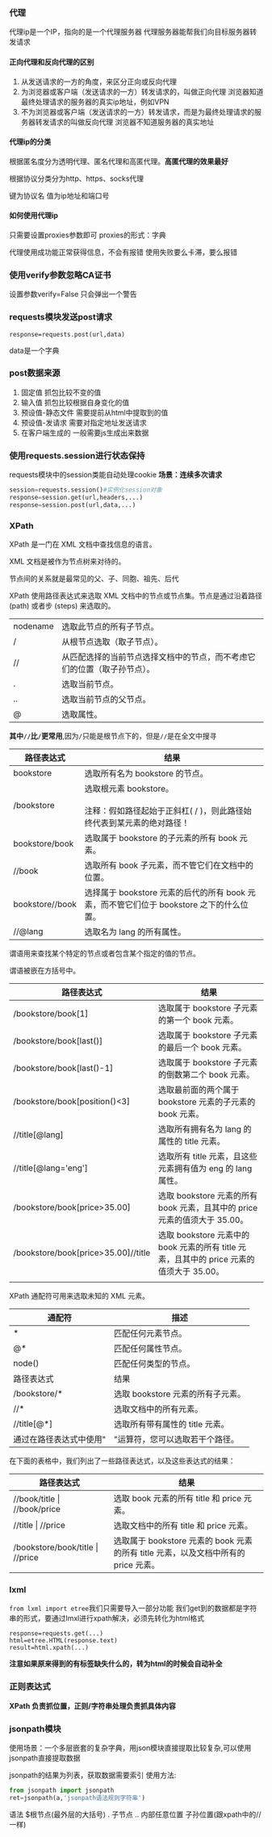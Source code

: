 ### 代理
代理ip是一个IP，指向的是一个代理服务器
代理服务器能帮我们向目标服务器转发请求

#### 正向代理和反向代理的区别
1. 从发送请求的一方的角度，来区分正向或反向代理
2. 为浏览器或客户端（发送请求的一方）转发请求的，叫做正向代理
	浏览器知道最终处理请求的服务器的真实ip地址，例如VPN
3. 不为浏览器或客户端（发送请求的一方）转发请求，而是为最终处理请求的服务器转发请求的叫做反向代理
	浏览器不知道服务器的真实地址

#### 代理ip的分类
根据匿名度分为透明代理、匿名代理和高匿代理。**高匿代理的效果最好**

根据协议分类分为http、https、socks代理

键为协议名 值为ip地址和端口号
#### 如何使用代理ip
只需要设置proxies参数即可
proxies的形式：字典

代理使用成功能正常获得信息，不会有报错
使用失败要么卡滞，要么报错

### 使用verify参数忽略CA证书
设置参数verify=False 只会弹出一个警告

### requests模块发送post请求
`response=requests.post(url,data)`

data是一个字典

### post数据来源
1. 固定值 抓包比较不变的值
2. 输入值 抓包比较根据自身变化的值
3. 预设值-静态文件 需要提前从html中提取到的值
4. 预设值-发请求 需要对指定地址发送请求
5. 在客户端生成的  一般需要js生成出来数据

### 使用requests.session进行状态保持
requests模块中的session类能自动处理cookie
**场景：连续多次请求**
```python
session=requests.session()#实例化session对象
response=session.get(url,headers,...)
response=session.post(url,data,...)
```
### XPath
XPath 是一门在 XML 文档中查找信息的语言。

XML 文档是被作为节点树来对待的。

节点间的关系就是最常见的父、子、同胞、祖先、后代

XPath 使用路径表达式来选取 XML 文档中的节点或节点集。节点是通过沿着路径 (path) 或者步 (steps) 来选取的。

|          |                                      |
| -------- | ------------------------------------ |
| nodename | 选取此节点的所有子节点。                         |
| /        | 从根节点选取（取子节点）。                        |
| //       | 从匹配选择的当前节点选择文档中的节点，而不考虑它们的位置（取子孙节点）。 |
| .        | 选取当前节点。                              |
| ..       | 选取当前节点的父节点。                          |
| @        | 选取属性。                                |
**其中`//`比`/`更常用**,因为`/`只能是根节点下的，但是``//``是在全文中搜寻

| 路径表达式           | 结果                                                            |
| --------------- | ------------------------------------------------------------- |
| bookstore       | 选取所有名为 bookstore 的节点。                                         |
| /bookstore      | 选取根元素 bookstore。<br><br>注释：假如路径起始于正斜杠( / )，则此路径始终代表到某元素的绝对路径！ |
| bookstore/book  | 选取属于 bookstore 的子元素的所有 book 元素。                               |
| //book          | 选取所有 book 子元素，而不管它们在文档中的位置。                                   |
| bookstore//book | 选择属于 bookstore 元素的后代的所有 book 元素，而不管它们位于 bookstore 之下的什么位置。    |
| //@lang         | 选取名为 lang 的所有属性。                                              |

谓语用来查找某个特定的节点或者包含某个指定的值的节点。

谓语被嵌在方括号中。

| 路径表达式                               | 结果                                                              |
| ----------------------------------- | --------------------------------------------------------------- |
| /bookstore/book[1]                  | 选取属于 bookstore 子元素的第一个 book 元素。                                 |
| /bookstore/book[last()]             | 选取属于 bookstore 子元素的最后一个 book 元素。                                |
| /bookstore/book[last()-1]           | 选取属于 bookstore 子元素的倒数第二个 book 元素。                               |
| /bookstore/book[position()<3]       | 选取最前面的两个属于 bookstore 元素的子元素的 book 元素。                           |
| //title[@lang]                      | 选取所有拥有名为 lang 的属性的 title 元素。                                    |
| //title[@lang='eng']                | 选取所有 title 元素，且这些元素拥有值为 eng 的 lang 属性。                          |
| /bookstore/book[price>35.00]        | 选取 bookstore 元素的所有 book 元素，且其中的 price 元素的值须大于 35.00。            |
| /bookstore/book[price>35.00]//title | 选取 bookstore 元素中的 book 元素的所有 title 元素，且其中的 price 元素的值须大于 35.00。 |
|                                     |                                                                 |
XPath 通配符可用来选取未知的 XML 元素。

| 通配符          | 描述                     |
| ------------ | ---------------------- |
| *            | 匹配任何元素节点。              |
| @*           | 匹配任何属性节点。              |
| node()       | 匹配任何类型的节点。             |
| 路径表达式        | 结果                     |
| /bookstore/* | 选取 bookstore 元素的所有子元素。 |
| //*          | 选取文档中的所有元素。            |
| //title[@*]  | 选取所有带有属性的 title 元素。    |
通过在路径表达式中使用"|"运算符，您可以选取若干个路径。

在下面的表格中，我们列出了一些路径表达式，以及这些表达式的结果：

| 路径表达式                            | 结果                                                        |
| -------------------------------- | --------------------------------------------------------- |
| //book/title \| //book/price     | 选取 book 元素的所有 title 和 price 元素。                           |
| //title \| //price               | 选取文档中的所有 title 和 price 元素。                                |
| /bookstore/book/title \| //price | 选取属于 bookstore 元素的 book 元素的所有 title 元素，以及文档中所有的 price 元素。 |
### lxml
`from lxml import etree`我们只需要导入一部分功能
我们get到的数据都是字符串的形式，要通过lmxl进行xpath解决，必须先转化为html格式
```
response=requests.get(...)
html=etree.HTML(response.text)
result=html.xpath(...)
```
**注意如果原来得到的有标签缺失什么的，转为html的时候会自动补全**

### 正则表达式

**XPath 负责抓位置，正则/字符串处理负责抓具体内容**

### jsonpath模块
使用场景：一个多层嵌套的复杂字典，用json模块直接提取比较复杂,可以使用jsonpath直接提取数据

jsonpath的结果为列表，获取数据需要索引
使用方法:
```python
from jsonpath import jsonpath
ret=jsonpath(a,'jsonpath语法规则字符串')
```
语法
$根节点(最外层的大括号)
. 子节点
.. 内部任意位置 子孙位置(跟xpath中的//一样)